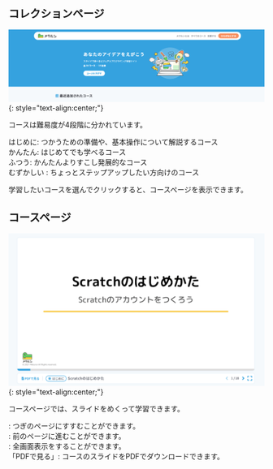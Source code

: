 ## コレクションページ
![コレクションページ](/assets/article/usage-category.png)
{: style="text-align:center;"}

コースは難易度が4段階に分かれています。

<i class="fas fa-star" style="color: #34a2df"></i> はじめに: つかうための準備や、基本操作について解説するコース  
<i class="fas fa-star" style="color: #8bca31"></i> かんたん: はじめてでも学べるコース  
<i class="fas fa-star" style="color: #ffb801"></i> ふつう: かんたんよりすこし発展的なコース  
<i class="fas fa-star" style="color: #ff81ae"></i> むずかしい : ちょっとステップアップしたい方向けのコース  

学習したいコースを選んでクリックすると、コースページを表示できます。

## コースページ
![コースページ](/assets/article/usage-course.png)
{: style="text-align:center;"}

コースページでは、スライドをめくって学習できます。

<i class="fas fa-angle-right" style="color: #34a2df"></i> : つぎのページにすすむことができます。  
<i class="fas fa-angle-left" style="color: #34a2df"></i> : 前のページに進むことができます。  
<i class="fas fa-expand" style="color: #34a2df"></i> : 全画面表示をすることができます。  
「PDFで見る」: コースのスライドをPDFでダウンロードできます。    
